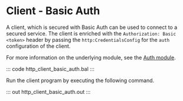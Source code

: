 # Client - Basic Auth

A client, which is secured with Basic Auth can be used to connect to a secured service. The client is enriched with the `Authorization: Basic <token>` header by passing the `http:CredentialsConfig` for the `auth` configuration of the client.

For more information on the underlying module, see the [Auth module](https://lib.ballerina.io/ballerina/auth/latest/).

::: code http_client_basic_auth.bal :::

Run the client program by executing the following command.

::: out http_client_basic_auth.out :::
